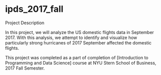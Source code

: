 # ipds_2017_fall

Project Description

In this project, we will analyze the US domestic flights data in September 2017. With this analysis, we attempt to identify and visualize how particularly strong hurricanes of 2017 September affected the domestic flights.

This project was completed as a part of completion of [Introduction to Programming and Data Science] course at NYU Stern School of Business, 2017 Fall Semester.
